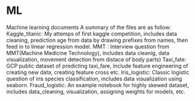 # ML
Machine learning documents
A summary of the files are as follow:
Kaggle_titanic: My attemps of first kaggle competition, includes data cleaning, prediction age from data by drawing prefixes from names, then feed in to linear regression model.
MMT : Interview question from MMT(Machine Medicine Technology), includes data cleanig, data visualization, movement detection from distace of body parts)
Taxi_fate: GCP public dataset of predicting taxi_fare, include feature engineering of creating new data, creating feature cross etc.
Iris_logistic: Classic logistic question of iris species classification, includes data visualization using seaborn.
Fraud_logistic: An example notebook for highly skewed dataset, includes data_cleaning, visualization, assigning weights for models, etc.
